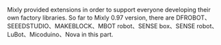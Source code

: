 Mixly provided extensions in order to support everyone developing their own factory libraries. 
So far to Mixly 0.97 version, there are DFROBOT、SEEEDSTUDIO、MAKEBLOCK、MBOT robot、SENSE box、SENSE robot、LuBot、Micoduino、Nova in this part.